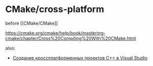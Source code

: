 # CMake/cross-platform

before [[CMake/CMake]]

https://cmake.org/cmake/help/book/mastering-cmake/chapter/Cross%20Compiling%20With%20CMake.html

also:

- [Создание кроссплатформенных проектов C++ в Visual Studio](https://docs.microsoft.com/ru-ru/cpp/build/get-started-linux-cmake?view=msvc-170)
